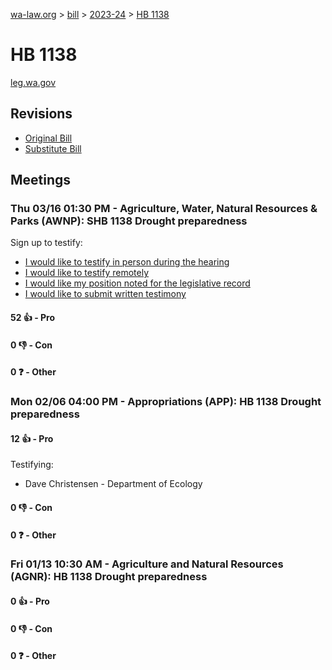 [wa-law.org](/) > [bill](/bill/) > [2023-24](/bill/2023-24/) > [HB 1138](/bill/2023-24/hb/1138/)

# HB 1138
[leg.wa.gov](https://app.leg.wa.gov/billsummary?BillNumber=1138&Year=2023&Initiative=false)

## Revisions
* [Original Bill](1/)
* [Substitute Bill](S/)

## Meetings
### Thu 03/16 01:30 PM - Agriculture, Water, Natural Resources & Parks (AWNP): SHB 1138 Drought preparedness
Sign up to testify:
* [I would like to testify in person during the hearing](https://app.leg.wa.gov/csi/Testifier/Add?chamber=House&mId=30996&aId=153271&caId=22168&tId=1)
* [I would like to testify remotely](https://app.leg.wa.gov/csi/Testifier/Add?chamber=House&mId=30996&aId=153271&caId=22168&tId=2)
* [I would like my position noted for the legislative record](https://app.leg.wa.gov/csi/Testifier/Add?chamber=House&mId=30996&aId=153271&caId=22168&tId=3)
* [I would like to submit written testimony](https://app.leg.wa.gov/csi/Testifier/Add?chamber=House&mId=30996&aId=153271&caId=22168&tId=4)

#### 52 👍 - Pro

#### 0 👎 - Con

#### 0 ❓ - Other

### Mon 02/06 04:00 PM - Appropriations (APP): HB 1138 Drought preparedness
#### 12 👍 - Pro
Testifying:
* Dave Christensen - Department of Ecology

#### 0 👎 - Con

#### 0 ❓ - Other

### Fri 01/13 10:30 AM - Agriculture and Natural Resources (AGNR): HB 1138 Drought preparedness
#### 0 👍 - Pro

#### 0 👎 - Con

#### 0 ❓ - Other
